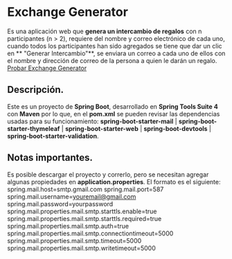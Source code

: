 # Exchange Generator
Es una aplicación web que **genera un intercambio de regalos** con n participantes (n > 2), requiere del nombre y correo electrónico de cada uno, cuando todos los participantes han sido agregados se tiene que dar un clic en ** "Generar Intercambio"**, se enviara un correo a cada uno de ellos con el nombre y dirección de correo de la persona a quien le darán un regalo. [Probar Exchange Generator](https://generador-intercambios.herokuapp.com/ "Test Exchange Generator")

## Descripción.
Este es un proyecto de **Spring Boot**, desarrollado en **Spring Tools Suite 4** con **Maven** por lo que, en el **pom.xml** se pueden revisar las dependencias usadas para su funcionamiento: **spring-boot-starter-mail** | **spring-boot-starter-thymeleaf** | **spring-boot-starter-web** |  **spring-boot-devtools** | **spring-boot-starter-validation**.

## Notas importantes.
Es posible descargar el proyecto y correrlo, pero se necesitan agregar algunas propiedades en **application.properties**. El formato es el siguiente:
    spring.mail.host=smtp.gmail.com
    spring.mail.port=587
    spring.mail.username=youremail@gmail.com
    spring.mail.password=yourpassword
    spring.mail.properties.mail.smtp.starttls.enable=true
    spring.mail.properties.mail.smtp.starttls.required=true
    spring.mail.properties.mail.smtp.auth=true
    spring.mail.properties.mail.smtp.connectiontimeout=5000
    spring.mail.properties.mail.smtp.timeout=5000
    spring.mail.properties.mail.smtp.writetimeout=5000
